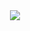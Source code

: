 <div style="display: flex; justify-content: center; align-items: center; width: 100%; height: 100vh;">
  <a href="https://cdn.discordapp.com/avatars/1052995417312346132/a341a152472f49fab24e117f9a3e32ef.png">
    <img src="https://cdn.discordapp.com/avatars/1052995417312346132/a341a152472f49fab24e117f9a3e32ef.png" style="max-width: 128px; max-height: 128px;" />
  </a>
</div>
 
 

<h3 align="center">Hey guys, i'm <a href="https://discord.com/users/971440665705730068">Mett</a><img src="https://media.giphy.com/media/hvRJCLFzcasrR4ia7z/giphy.gif" width="28"> <img src="https://emojis.slackmojis.com/emojis/images/1531849430/4246/blob-sunglasses.gif?1531849430" width="28"/></h3>

<p align="center">
  <a href="https://discord.com/users/971440665705730068"><img alt="Discord" title="Discord" src="https://img.shields.io/badge/-Discord-7289DA?style=for-the-badge&logo=discord&logoColor=white"/></a>
  <a href="https://streamelements.com/mett_300/tip"><img alt="Donation" title="Donation" src="https://img.shields.io/badge/Donation-yellow"/></a>
  <a href="https://bit.ly/3qHPJLT"><img alt="Youtube" title="Youtube" src="https://img.shields.io/badge/-Youtube-FF0000?style=for-the-badge&logo=youtube&logoColor=white"/></a>
   <a href="https://bit.ly/3qHPJLT"><img alt="Twitch" title="Twitch" src="https://img.shields.io/badge/-Twitch-6441a5?style=for-the-badge&logo=twitch&logoColor=white"/></a>
   
   
  
  
</p>


# Hey there!

Io sono mett, il creatore di MettDeveloper

- ⚡ Attualmente sto sviluppando MathBot ed altri piccoli progetti.
- :gift_heart:  Proprietario di [MathBot](https://dsc.gg/m4th-bot) e <br> [Mett Developer](https://discord.gg/mFVfHBbJ3d )
- ✊ Not perfect, but i'll be one day.
- :dart:  Uso il mio tempo per programmare, giocare ai videogiochi, dormire :)
- :muscle:   Sostieni i miei progetti, [Donami qualcosa](https://streamelements.com/mett_300/tip)


Collaborazione? <a href="mailto:matteoloffredo23@gmail.com">inviami un email</a><br>
Oppure [DM](https://discord.com/users/971440665705730068) su Discord!

## :wrench: Interests

![HTML5](https://img.icons8.com/color/30/html-5.png) ![CSS3](https://img.icons8.com/color/30/css3.png) ![JavaScript](https://img.icons8.com/color/30/javascript.png) ![NodeJS](https://img.icons8.com/color/30/nodejs.png) ![NPM](https://img.icons8.com/color/30/npm.png) ![Github](https://img.icons8.com/material-outlined/30/github.png) ![Git](https://img.icons8.com/color/30/git.png) ![VSCode](https://img.icons8.com/color/30/visual-studio-code-2019.png)

## 🤩 My Community

Magari prendi un drink e vieni a rilassarti con noi!

[![Community](https://discordapp.com/api/guilds/1003735355155042394/widget.png?style=banner2)](https://discord.gg/SHefQp3Jt9)


## My GitHub Stats

<a style="text-decoration: none;" href="https://bit.ly/3qHPJLT1">
  <img width=450 height=170 align="center" src="https://github-readme-stats.vercel.app/api?username=mettCreator14&theme=midnight-blue&show_icons=true&bg_color=0D1117&hide_border=true" />
</a>
<a href="https://bit.ly/3qHPJLT1">
  <img align="center" src="https://github-readme-stats.vercel.app/api/top-langs/?username=mettCreator14&theme=midnight-blue&layout=compact&bg_color=0D1117&hide_border=true" />
</a>



----

<p align='center'>
  <img src="https://visitor-badge.glitch.me/badge?page_id=mettCreator14" alt="visitor badge"/>
</p>


